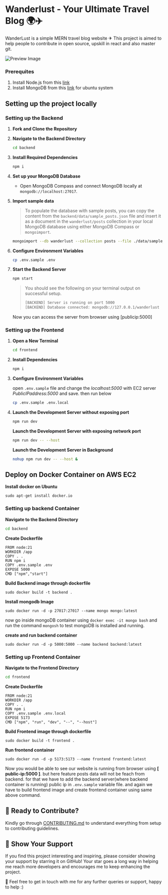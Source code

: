 # Wanderlust - Your Ultimate Travel Blog 🌍✈️

WanderLust is a simple MERN travel blog website ✈ This project is aimed to help people to contribute in open source, upskill in react and also master git.

![Preview Image](https://github.com/krishnaacharyaa/wanderlust/assets/116620586/17ba9da6-225f-481d-87c0-5d5a010a9538)

### Prerequites
1. Install Node.js from this [link](https://nodejs.org/en/download/package-manager)
2. Install MongoDB from this [link](https://www.mongodb.com/docs/manual/tutorial/install-mongodb-on-ubuntu/) for ubuntu system

## Setting up the project locally

### Setting up the Backend

1. **Fork and Clone the Repository**

2. **Navigate to the Backend Directory**

   ```bash
   cd backend
   ```

3. **Install Required Dependencies**

   ```bash
   npm i
   ```

4. **Set up your MongoDB Database**

   - Open MongoDB Compass and connect MongoDB locally at `mongodb://localhost:27017`.

5. **Import sample data**

   > To populate the database with sample posts, you can copy the content from the `backend/data/sample_posts.json` file and insert it as a document in the `wanderlust/posts` collection in your local MongoDB database using either MongoDB Compass or `mongoimport`.

   ```bash
   mongoimport --db wanderlust --collection posts --file ./data/sample_posts.json --jsonArray
   ```

6. **Configure Environment Variables**

   ```bash
   cp .env.sample .env
   ```

7. **Start the Backend Server**

   ```bash
   npm start
   ```

   > You should see the following on your terminal output on successful setup.
   >
   > ```bash
   > [BACKEND] Server is running on port 5000
   > [BACKEND] Database connected: mongodb://127.0.0.1/wanderlust
   > ```
   
   Now you can access the server from browser using [publicip:5000]

### Setting up the Frontend

1. **Open a New Terminal**

   ```bash
   cd frontend
   ```

2. **Install Dependencies**

   ```bash
   npm i
   ```

3. **Configure Environment Variables**
   

   open `.env.sample` file and change the _localhost:5000_ with EC2 server _PublicIPaddress:5000_ and save. then run below


   ```bash
   cp .env.sample .env.local
   ```

5. **Launch the Development Server without exposing port**

   ```bash
   npm run dev
   ```
   **Launch the Development Server with exposing network port**

   ```bash
   npm run dev -- --host
   ```
   **Launch the Development Server in Background**
   ```bash
   nohup npm run dev -- --host &
   ```


## Deploy on Docker Container on AWS EC2

   **Install docker on Ubuntu**
   ```
   sudo apt-get install docker.io
   ```
### Setting up backend Container

   **Navigate to the Backend Directory**

   ```bash
   cd backend
   ```

   **Create Dockerfile**
   ```
   FROM node:21
   WORKDIR /app
   COPY . .
   RUN npm i
   COPY .env.sample .env
   EXPOSE 5000
   CMD ["npm","start"]
   ```
   **Build Backend image through dockerfile**
   ```
   sudo docker build -t backend .
   ```
   **Install mongodb Image**
   ```
   sudo docker run -d -p 27017:27017 --name mongo mongo:latest
   ```
   now go inside mongoDB container using `docker exec -it mongo bash` and run the command `mongosh` to test mongoDB is installed and running.

   **create and run backend container**
   ```
   sudo docker run -d -p 5000:5000 --name backend backend:latest
   ```
### Setting up Frontend Container

   **Navigate to the Frontend Directory**

   ```bash
   cd frontend
   ```
   **Create Dockerfile**
   ```
   FROM node:21
   WORKDIR /app
   COPY . .
   RUN npm i
   COPY .env.sample .env.local
   EXPOSE 5173
   CMD ["npm", "run", "dev", "--", "--host"] 
   ```
   **Build Frontend image through dockerfile**
   ```
   sudo docker build -t frontend .
   ```
   **Run frontend container**
   ```
   sudo docker run -d -p 5173:5173 --name frontend frontend:latest
   ```
   Now you would be able to see our website is running from browser using **[ public-ip:5000 ]**. but here feature posts data will not be feach from backend. for that we have to add the backend server(where backend container is running) public ip in `.env.sample` variable file. and again we have to build frontend image and create frontend container using same above command.
    


   




















## 🌟 Ready to Contribute?

Kindly go through [CONTRIBUTING.md](https://github.com/krishnaacharyaa/wanderlust/blob/main/.github/CONTRIBUTING.md) to understand everything from setup to contributing guidelines.

## 💖 Show Your Support

If you find this project interesting and inspiring, please consider showing your support by starring it on GitHub! Your star goes a long way in helping me reach more developers and encourages me to keep enhancing the project.

🚀 Feel free to get in touch with me for any further queries or support, happy to help :)
